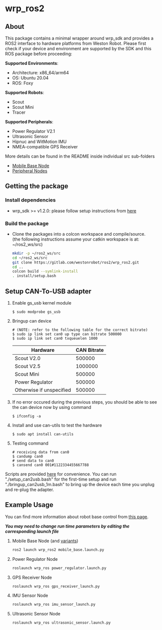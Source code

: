 # wrp_ros2

## About

This package contains a minimal wrapper around wrp_sdk and provides a ROS2 interface to hardware platforms from Weston Robot. Please first check if your device and environment are supported by the SDK and this ROS package before proceeding:

**Supported Environments**:

* Architecture: x86_64/arm64
* OS: Ubuntu 20.04
* ROS: Foxy
  
**Supported Robots**:

* Scout
* Scout Mini
* Tracer

**Supported Peripherals**:

* Power Regulator V2.1
* Ultrasonic Sensor
* Hipnuc and WitMotion IMU
* NMEA-compatible GPS Receiver

More details can be found in the README inside individual src sub-folders

  * [Mobile Base Node](./src/mobile_base)
  * [Peripheral Nodes](./src/peripheral)

## Getting the package

### Install dependencies

* wrp_sdk >= v1.2.0: please follow setup instructions from [here](https://github.com/westonrobot/wrp_sdk/)

### Build the package

* Clone the packages into a colcon workspace and compile/source.  
(the following instructions assume your catkin workspace is at: ~/ros2_ws/src)

    ```bash
    mkdir -p ~/ros2_ws/src
    cd ~/ros2_ws/src
    git clone https://gitlab.com/westonrobot/ros2/wrp_ros2.git
    cd ..
    colcon build --symlink-install
    . install/setup.bash
    ```

## Setup CAN-To-USB adapter
 
1. Enable gs_usb kernel module
    ```
    $ sudo modprobe gs_usb
    ```
2. Bringup can device
   ```
   # (NOTE: refer to the following table for the correct bitrate)
   $ sudo ip link set can0 up type can bitrate 500000
   $ sudo ip link set can0 txqueuelen 1000
   ```

    | Hardware                 | CAN Bitrate |
    | ------------------------ | ----------- |
    | Scout V2.0               | 500000      |
    | Scout V2.5               | 1000000     |
    | Scout Mini               | 500000      |
    | Power Regulator          | 500000      |
    | Otherwise if unspecified | 500000      |

3. If no error occured during the previous steps, you should be able to see the can device now by using command
   ```
   $ ifconfig -a
   ```
4. Install and use can-utils to test the hardware
    ```
    $ sudo apt install can-utils
    ```
5. Testing command
    ```
    # receiving data from can0
    $ candump can0
    # send data to can0
    $ cansend can0 001#1122334455667788
    ```

Scripts are provided [here](./scripts) for convenience. You can run "./setup_can2usb.bash" for the first-time setup and run "./bringup_can2usb_1m.bash" to bring up the device each time you unplug and re-plug the adapter.

## Example Usage

You can find more information about robot base control from [this page](https://docs.westonrobot.net/getting_started/basics/robot_base_control.html).

**_You may need to change run time parameters by editing the corresponding launch file_**

1. Mobile Base Node (and [variants](./launch/mobile_base))

    ```bash
    ros2 launch wrp_ros2 mobile_base.launch.py
    ```

2. Power Regulator Node

    ```bash
    roslaunch wrp_ros power_regulator.launch.py
    ```

3. GPS Receiver Node

    ```bash
    roslaunch wrp_ros gps_receiver_launch.py 
    ```

4. IMU Sensor Node

    ```bash
    roslaunch wrp_ros imu_sensor_launch.py 
    ```

5. Ultrasonic Sensor Node

    ```bash
    roslaunch wrp_ros ultrasonic_sensor.launch.py
    ```
